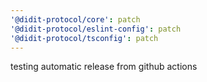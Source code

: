 ```yaml
---
'@didit-protocol/core': patch
'@didit-protocol/eslint-config': patch
'@didit-protocol/tsconfig': patch
---
```


testing automatic release from github actions
